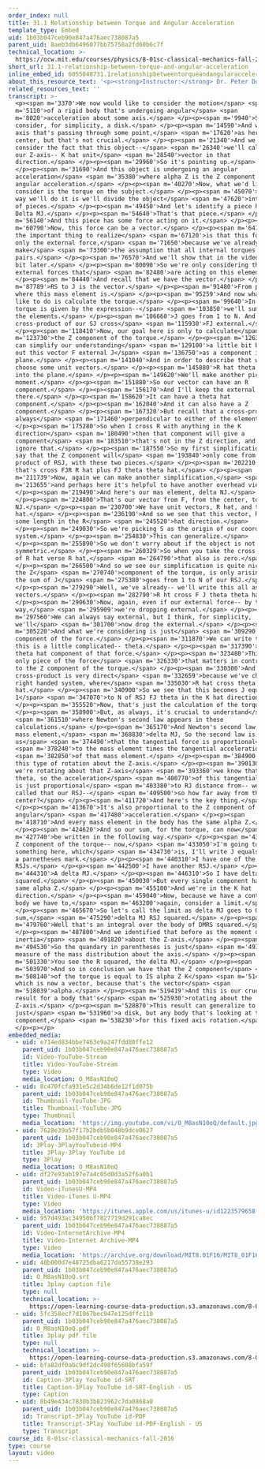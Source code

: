 ```yaml
---
order_index: null
title: 31.1 Relationship between Torque and Angular Acceleration
template_type: Embed
uid: 1b03b047ceb90e847a476aec738087a5
parent_uid: 8aeb3db6496077bb75758a2fd60b6c7f
technical_location: >-
  https://ocw.mit.edu/courses/physics/8-01sc-classical-mechanics-fall-2016/week-10-rotational-motion/31.1-relationship-between-torque-and-angular-acceleration/31.1-relationship-between-torque-and-angular-acceleration
short_url: 31.1-relationship-between-torque-and-angular-acceleration
inline_embed_id: 6055048731.1relationshipbetweentorqueandangularacceleration46963596
about_this_resource_text: '<p><strong>Instructor:</strong> Dr. Peter Dourmashkin</p>'
related_resources_text: ''
transcript: >-
  <p><span m='3370'>We now would like to consider the motion</span> <span
  m='5110'>of a rigid body that's undergoing angular</span> <span
  m='8020'>acceleration about some axis.</span> </p><p><span m='9940'>So let's
  consider, for simplicity, a disk.</span> </p><p><span m='14590'>And we have an
  axis that's passing through some point,</span> <span m='17620'>as here is the
  center, but that's not crucial.</span> </p><p><span m='21340'>And we want to
  consider the fact that this object--</span> <span m='26340'>we'll call this
  our Z-axis-- K hat unit</span> <span m='28540'>vector in that
  direction.</span> </p><p><span m='29960'>So it's pointing up.</span>
  </p><p><span m='31690'>And this object is undergoing an angular
  acceleration</span> <span m='35380'>where alpha Z is the Z component of the
  angular acceleration.</span> </p><p><span m='40270'>Now, what we'd like to
  consider is the torque on the subject.</span> </p><p><span m='45070'>So the
  way we'll do it is we'll divide the object</span> <span m='47620'>into a bunch
  of pieces.</span> </p><p><span m='49450'>And let's identify a piece here as
  Delta MJ.</span> </p><p><span m='54640'>That's that piece.</span> </p><p><span
  m='56140'>And this piece has some force acting on it.</span> </p><p><span
  m='60790'>Now, this force can be a vector.</span> </p><p><span m='64750'>But
  the important thing to realize</span> <span m='67120'>is that this force is
  only the external force,</span> <span m='71650'>because we've already got to
  make</span> <span m='73300'>the assumption that all internal torques cancel in
  pairs.</span> </p><p><span m='76570'>And we'll show that in the video a little
  bit later.</span> </p><p><span m='80090'>So we're only considering the
  external forces that</span> <span m='82480'>are acting on this element.</span>
  </p><p><span m='84440'>And recall that we have the vector.</span> </p><p><span
  m='87789'>RS to J is the vector.</span> </p><p><span m='91480'>From point S to
  where this mass element is.</span> </p><p><span m='95259'>And now what we'd
  like to do is calculate the torque.</span> </p><p><span m='99640'>In general
  torque is given by the expression--</span> <span m='103850'>we'll sum over all
  the elements.</span> </p><p><span m='106660'>J goes from 1 to N. And it's the
  cross-product of our SJ cross</span> <span m='115930'>FJ external.</span>
  </p><p><span m='118410'>Now, our goal here is only to calculate</span> <span
  m='123730'>the Z component of the torque.</span> </p><p><span m='126340'>So we
  can simplify our understanding</span> <span m='129100'>a little bit by writing
  out this vector F external J</span> <span m='136750'>as a component in the
  plane.</span> </p><p><span m='141040'>And in order to describe that we'll
  choose some unit vectors.</span> </p><p><span m='145880'>R hat theta hat going
  into the plane.</span> </p><p><span m='149620'>We'll make another picture in a
  moment.</span> </p><p><span m='151880'>So our vector can have an R
  component.</span> </p><p><span m='156170'>And I'll keep the external in
  there.</span> </p><p><span m='158620'>It can have a theta hat
  component.</span> </p><p><span m='162040'>And it can also have a Z
  component.</span> </p><p><span m='167320'>But recall that a cross-product is
  always</span> <span m='171460'>perpendicular to either of the elements.</span>
  </p><p><span m='175280'>So when I cross R with anything in the K
  direction</span> <span m='180490'>then that component will give a
  component</span> <span m='183510'>that's not in the Z direction, and so I can
  ignore that.</span> </p><p><span m='187550'>So my first simplification is to
  say that the Z component will</span> <span m='193840'>only come from the cross
  product of RSJ, with these two pieces.</span> </p><p><span m='202210'>So
  that's cross FJR R hat plus FJ theta theta hat.</span> </p><p><span
  m='211739'>Now, again we can make another simplification,</span> <span
  m='213655'>and perhaps here it's helpful to have another overhead view.</span>
  </p><p><span m='219490'>And here's our mas element, delta NJ.</span>
  </p><p><span m='224800'>That's our vector from F, from the center, to delta
  NJ.</span> </p><p><span m='230700'>We have unit vectors, R hat, and theta
  hat.</span> </p><p><span m='236190'>And so we see that this vector, RSJ, has
  some length in the R</span> <span m='245520'>hat direction.</span>
  </p><p><span m='249030'>So we're picking S as the origin of our coordinate
  system.</span> </p><p><span m='254830'>This can generalize.</span>
  </p><p><span m='255890'>So we don't worry about if the object is not
  symmetric.</span> </p><p><span m='260329'>So when you take the cross product
  of R hat verse R hat,</span> <span m='264790'>that also is zero.</span>
  </p><p><span m='266500'>And so we see our simplification is quite nice, that
  the Z</span> <span m='270740'>component of the torque, is only arising from
  the sum of J</span> <span m='275380'>goes from 1 to N of our RSJ.</span>
  </p><p><span m='279290'>Well, we've already-- we'll write this all as
  vectors.</span> </p><p><span m='282790'>R ht cross F J theta theta hat.</span>
  </p><p><span m='290630'>Now, again, even if our external force-- by the
  way,</span> <span m='295909'>we're dropping external.</span> </p><p><span
  m='297560'>We can always say external, but I think, for simplicity,
  we'll</span> <span m='301700'>now drop the external.</span> </p><p><span
  m='305220'>And what we're considering is just</span> <span m='309290'>the
  component of the force.</span> </p><p><span m='311870'>We can write that FJ--
  this is a little complicated-- theta.</span> </p><p><span m='317390'>Just the
  theta hat component of that force.</span> </p><p><span m='323480'>This is the
  only piece of the force</span> <span m='326330'>that matters in contributing
  to the Z component of the torque.</span> </p><p><span m='330300'>And this
  cross-product is very direct</span> <span m='332659'>because we've chosen a
  right handed system, where</span> <span m='335030'>R hat cross theta hat is K
  hat.</span> </p><p><span m='340900'>So we see that this becomes J equals
  1</span> <span m='347070'>to N of RSJ FJ theta in the K hat direction.</span>
  </p><p><span m='355520'>Now, that's just the calculation of the torque.</span>
  </p><p><span m='358900'>But, as always, it's crucial to understand</span>
  <span m='361510'>where Newton's second law appears in these
  calculations.</span> </p><p><span m='365170'>And Newton's second law, for this
  mass element,</span> <span m='368830'>delta MJ, So the second law is telling
  us</span> <span m='374490'>that the tangential force is proportional</span>
  <span m='378240'>to the mass element times the tangential acceleration</span>
  <span m='382850'>of that mass element.</span> </p><p><span m='384900'>Now, for
  this type of rotation about the Z-axis.</span> </p><p><span m='390130'>So when
  we're rotating about that Z-axis</span> <span m='393360'>we know that AJ
  theta, so the acceleration</span> <span m='400770'>of this tangential element,
  is just proportional</span> <span m='403380'>to RJ distance from-- well we've
  called that our RSJ--</span> <span m='409500'>so how far away from the
  center?</span> </p><p><span m='411720'>And here's the key thing.</span>
  </p><p><span m='413670'>It's also proportional to the Z component of the
  angular</span> <span m='417480'>acceleration.</span> </p><p><span
  m='418710'>And every mass element in the body has the same alpha Z.</span>
  </p><p><span m='424620'>And so our sum, for the torque, can now</span> <span
  m='427740'>be written in the following way.</span> </p><p><span m='431020'>The
  Z component of the torque-- now,</span> <span m='433050'>I'm going to do
  something here, which</span> <span m='434730'>is, I'll write J equals 1 to N,
  a parnetheses mark.</span> </p><p><span m='440310'>I have one of the
  RSJs.</span> </p><p><span m='442500'>I have another RSJ.</span> </p><p><span
  m='444310'>A delta MJ.</span> </p><p><span m='446310'>So I have delta MJ RSJ
  squared.</span> </p><p><span m='450030'>But every single component has the
  same alpha Z.</span> </p><p><span m='455100'>And we're in the K hat
  direction.</span> </p><p><span m='459040'>Now, because we have a continuous
  body we have to,</span> <span m='463200'>again, consider a limit.</span>
  </p><p><span m='465670'>So let's call the limit as delta MJ goes to 0 of this
  sum,</span> <span m='475290'>delta MJ RSJ squared.</span> </p><p><span
  m='479760'>Well that's an integral over the body of DMRS squared.</span>
  </p><p><span m='487800'>And we identified that before as the moment of
  inertia</span> <span m='491820'>about the Z-axis.</span> </p><p><span
  m='494530'>So the quandary in parentheses is just</span> <span m='497370'>a
  measure of the mass distribution about the axis.</span> </p><p><span
  m='501330'>You see the R squared, the delta MJ.</span> </p><p><span
  m='503970'>And so in conclusion we have that the Z component</span> <span
  m='508140'>of the torque is equal to IS alpha Z K</span> <span m='514260'>hat,
  which is now a vector, because that's the vector</span> <span
  m='518039'>alpha.</span> </p><p><span m='519419'>And this is our crucial
  result for a body that's</span> <span m='525930'>rotating about the
  Z-axis.</span> </p><p><span m='528870'>This result can generalize to not
  just</span> <span m='531960'>a disk, but any body that's looking at the Z
  component,</span> <span m='538230'>for this fixed axis rotation.</span>
  </p><p></p>
embedded_media:
  - uid: e714ed834bbe7463e9a247fdd80ffe12
    parent_uid: 1b03b047ceb90e847a476aec738087a5
    id: Video-YouTube-Stream
    title: Video-YouTube-Stream
    type: Video
    media_location: O_M8asN10oQ
  - uid: 8c470fcfa931e5c2d34b6de12f1d075b
    parent_uid: 1b03b047ceb90e847a476aec738087a5
    id: Thumbnail-YouTube-JPG
    title: Thumbnail-YouTube-JPG
    type: Thumbnail
    media_location: 'https://img.youtube.com/vi/O_M8asN10oQ/default.jpg'
  - uid: 7628e39a57f17b2bdb5b048b9dce0627
    parent_uid: 1b03b047ceb90e847a476aec738087a5
    id: 3Play-3PlayYouTubeid-MP4
    title: 3Play-3Play YouTube id
    type: 3Play
    media_location: O_M8asN10oQ
  - uid: df27e93ab197e7a4c05d0d3a52f6a0b1
    parent_uid: 1b03b047ceb90e847a476aec738087a5
    id: Video-iTunesU-MP4
    title: Video-iTunes U-MP4
    type: Video
    media_location: 'https://itunes.apple.com/us/itunes-u/id1223579658'
  - uid: 957d493ac349506f7827719d291ca8ec
    parent_uid: 1b03b047ceb90e847a476aec738087a5
    id: Video-InternetArchive-MP4
    title: Video-Internet Archive-MP4
    type: Video
    media_location: 'https://archive.org/download/MIT8.01F16/MIT8_01F16_L31v01_360p.mp4'
  - uid: 48b000d7e48725dba6217da55738e293
    parent_uid: 1b03b047ceb90e847a476aec738087a5
    id: O_M8asN10oQ.srt
    title: 3play caption file
    type: null
    technical_location: >-
      https://open-learning-course-data-production.s3.amazonaws.com/8-01sc-classical-mechanics-fall-2016/48b000d7e48725dba6217da55738e293_O_M8asN10oQ.srt
  - uid: 5fc358ecf7d1067bec947e125dffc110
    parent_uid: 1b03b047ceb90e847a476aec738087a5
    id: O_M8asN10oQ.pdf
    title: 3play pdf file
    type: null
    technical_location: >-
      https://open-learning-course-data-production.s3.amazonaws.com/8-01sc-classical-mechanics-fall-2016/5fc358ecf7d1067bec947e125dffc110_O_M8asN10oQ.pdf
  - uid: bfa82df0abc9df2dc498f65608bfa59f
    parent_uid: 1b03b047ceb90e847a476aec738087a5
    id: Caption-3Play YouTube id-SRT
    title: Caption-3Play YouTube id-SRT-English - US
    type: Caption
  - uid: 8b49e434c7830b3b823962c7da0868a0
    parent_uid: 1b03b047ceb90e847a476aec738087a5
    id: Transcript-3Play YouTube id-PDF
    title: Transcript-3Play YouTube id-PDF-English - US
    type: Transcript
course_id: 8-01sc-classical-mechanics-fall-2016
type: course
layout: video
---
```

